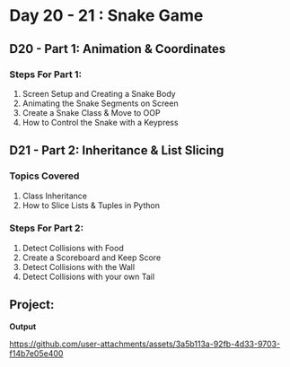 # Day 20 - 21 : Snake Game

## D20 - Part 1: Animation & Coordinates
### Steps For Part 1:
1. Screen Setup and Creating a Snake Body
2. Animating the Snake Segments on Screen
3. Create a Snake Class & Move to OOP
4. How to Control the Snake with a Keypress

## D21 - Part 2: Inheritance & List Slicing
### Topics Covered
1. Class Inheritance
2. How to Slice Lists & Tuples in Python

### Steps For Part 2:
1. Detect Collisions with Food
2. Create a Scoreboard and Keep Score
3. Detect Collisions with the Wall
4. Detect Collisions with your own Tail


## Project:
__Output__<br>

https://github.com/user-attachments/assets/3a5b113a-92fb-4d33-9703-f14b7e05e400



